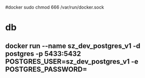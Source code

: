 
#docker sudo chmod 666 /var/run/docker.sock

# db
## docker run --name sz_dev_postgres_v1 -d postgres -p 5433:5432 POSTGRES_USER=sz_dev_postgres_v1 -e POSTGRES_PASSWORD=
